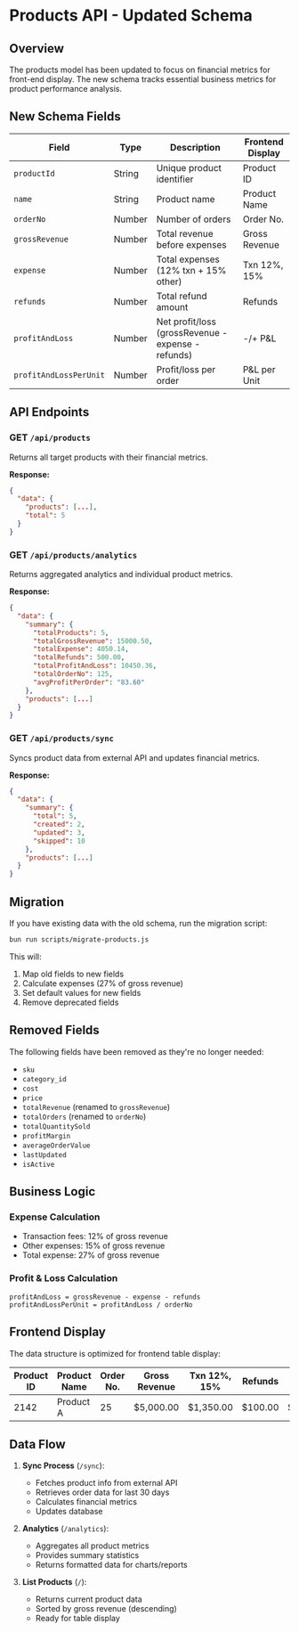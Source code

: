 # Products API - Updated Schema

## Overview

The products model has been updated to focus on financial metrics for front-end display. The new schema tracks essential business metrics for product performance analysis.

## New Schema Fields

| Field                  | Type   | Description                                        | Frontend Display |
| ---------------------- | ------ | -------------------------------------------------- | ---------------- |
| `productId`            | String | Unique product identifier                          | Product ID       |
| `name`                 | String | Product name                                       | Product Name     |
| `orderNo`              | Number | Number of orders                                   | Order No.        |
| `grossRevenue`         | Number | Total revenue before expenses                      | Gross Revenue    |
| `expense`              | Number | Total expenses (12% txn + 15% other)               | Txn 12%, 15%     |
| `refunds`              | Number | Total refund amount                                | Refunds          |
| `profitAndLoss`        | Number | Net profit/loss (grossRevenue - expense - refunds) | -/+ P&L          |
| `profitAndLossPerUnit` | Number | Profit/loss per order                              | P&L per Unit     |

## API Endpoints

### GET `/api/products`

Returns all target products with their financial metrics.

**Response:**

```json
{
  "data": {
    "products": [...],
    "total": 5
  }
}
```

### GET `/api/products/analytics`

Returns aggregated analytics and individual product metrics.

**Response:**

```json
{
  "data": {
    "summary": {
      "totalProducts": 5,
      "totalGrossRevenue": 15000.50,
      "totalExpense": 4050.14,
      "totalRefunds": 500.00,
      "totalProfitAndLoss": 10450.36,
      "totalOrderNo": 125,
      "avgProfitPerOrder": "83.60"
    },
    "products": [...]
  }
}
```

### GET `/api/products/sync`

Syncs product data from external API and updates financial metrics.

**Response:**

```json
{
  "data": {
    "summary": {
      "total": 5,
      "created": 2,
      "updated": 3,
      "skipped": 10
    },
    "products": [...]
  }
}
```

## Migration

If you have existing data with the old schema, run the migration script:

```bash
bun run scripts/migrate-products.js
```

This will:

1. Map old fields to new fields
2. Calculate expenses (27% of gross revenue)
3. Set default values for new fields
4. Remove deprecated fields

## Removed Fields

The following fields have been removed as they're no longer needed:

- `sku`
- `category_id`
- `cost`
- `price`
- `totalRevenue` (renamed to `grossRevenue`)
- `totalOrders` (renamed to `orderNo`)
- `totalQuantitySold`
- `profitMargin`
- `averageOrderValue`
- `lastUpdated`
- `isActive`

## Business Logic

### Expense Calculation

- Transaction fees: 12% of gross revenue
- Other expenses: 15% of gross revenue
- Total expense: 27% of gross revenue

### Profit & Loss Calculation

```
profitAndLoss = grossRevenue - expense - refunds
profitAndLossPerUnit = profitAndLoss / orderNo
```

## Frontend Display

The data structure is optimized for frontend table display:

| Product ID | Product Name | Order No. | Gross Revenue | Txn 12%, 15% | Refunds | -/+ P&L   | P&L per Unit |
| ---------- | ------------ | --------- | ------------- | ------------ | ------- | --------- | ------------ |
| 2142       | Product A    | 25        | $5,000.00     | $1,350.00    | $100.00 | $3,550.00 | $142.00      |

## Data Flow

1. **Sync Process** (`/sync`):
    - Fetches product info from external API
    - Retrieves order data for last 30 days
    - Calculates financial metrics
    - Updates database

2. **Analytics** (`/analytics`):
    - Aggregates all product metrics
    - Provides summary statistics
    - Returns formatted data for charts/reports

3. **List Products** (`/`):
    - Returns current product data
    - Sorted by gross revenue (descending)
    - Ready for table display
